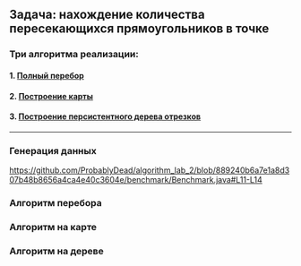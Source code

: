 ## Задача: нахождение количества пересекающихся прямоугольников в точке

### Три алгоритма реализации: 

#### 1. [Полный перебор](#алгоритм-перебора)
#### 2. [Построение карты](#алгоритм-на-карте)
#### 3. [Построение персистентного дерева отрезков](#алгоритм-на-дереве)

---

### Генерация данных

https://github.com/ProbablyDead/algorithm_lab_2/blob/889240b6a7e1a8d307b48b8656a4ca4e40c3604e/benchmark/Benchmark.java#L11-L14

### Алгоритм перебора


### Алгоритм на карте


### Алгоритм на дереве

